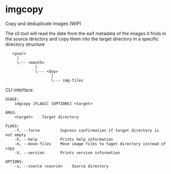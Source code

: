 # imgcopy
Copy and deduplicate images (WIP)

The cli tool will read the date from the exif metadata of the images it finds in the source directory and copy them into the target directory in a specific directory structure

```
   <year>  
     |  
     \--- <month>  
             |  
             \--- <day>  
                    |  
                    \--- img-files  
```
  
CLI interface:
```
USAGE:  
    imgcopy [FLAGS] [OPTIONS] <target>
   
ARGS:  
    <target>    Target directory  
  
FLAGS:  
    -f, --force         Supress confirmation if target directory is not empty  
    -h, --help          Prints help information  
    -m, --move-files    Move image files to taget directory instead of copy  
    -V, --version       Prints version information  
  
OPTIONS:  
    -s, --source <source>    Source directory  
```
